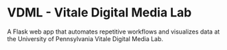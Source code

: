 # VDML - Vitale Digital Media Lab

A Flask web app that automates repetitive workflows and visualizes data at the University of Pennsylvania Vitale Digital Media Lab.

